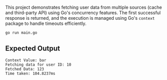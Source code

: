 This project demonstrates fetching user data from multiple sources (cache and third-party API) using Go's concurrency features. The first successful response is returned, and the execution is managed using Go's `context` package to handle timeouts efficiently.

   ```sh
   go run main.go
   ```

## Expected Output
```
Context Value: bar
Fetching data for user ID: 10
Fetched Data: 123
Time taken: 104.8237ms
```
